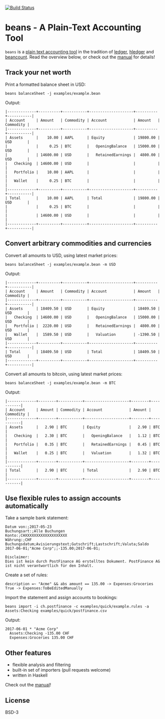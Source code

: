 [![Build Status](https://travis-ci.org/sboehler/beans.svg?branch=master)](https://travis-ci.org/sboehler/beans)


# beans - A Plain-Text Accounting Tool

`beans` is a [plain text accounting tool](https://plaintextaccounting) in the tradition of [ledger](https://www.ledger-cli.org),
[hledger](https://hledger.org) and [beancount](https://furius.ca/beancount/). Read the overview below, or check out the
[manual](https://sboehler.github.com/beans) for details!


## Track your net worth

Print a formatted balance sheet in USD:

    beans balanceSheet -j examples/example.bean

Output:

    |-------------+----------+-----------+--------------------+----------+-----------|
    | Account     | Amount   | Commodity | Account            | Amount   | Commodity |
    |-------------+----------+-----------+--------------------+----------+-----------|
    | Assets      |    10.00 | AAPL      | Equity             | 19800.00 | USD       |
    |             |     0.25 | BTC       |   OpeningBalance   | 15000.00 | USD       |
    |             | 14600.00 | USD       |   RetainedEarnings |  4800.00 | USD       |
    |   Checking  | 14600.00 | USD       |                    |          |           |
    |   Portfolio |    10.00 | AAPL      |                    |          |           |
    |   Wallet    |     0.25 | BTC       |                    |          |           |
    |-------------+----------+-----------+--------------------+----------+-----------|
    | Total       |    10.00 | AAPL      | Total              | 19800.00 | USD       |
    |             |     0.25 | BTC       |                    |          |           |
    |             | 14600.00 | USD       |                    |          |           |
    |-------------+----------+-----------+--------------------+----------+-----------|


## Convert arbitrary commodities and currencies

Convert all amounts to USD, using latest market prices:

    beans balanceSheet -j examples/example.bean -m USD

Output:

    |-------------+----------+-----------+--------------------+----------+-----------|
    | Account     | Amount   | Commodity | Account            | Amount   | Commodity |
    |-------------+----------+-----------+--------------------+----------+-----------|
    | Assets      | 18409.50 | USD       | Equity             | 18409.50 | USD       |
    |   Checking  | 14600.00 | USD       |   OpeningBalance   | 15000.00 | USD       |
    |   Portfolio |  2220.00 | USD       |   RetainedEarnings |  4800.00 | USD       |
    |   Wallet    |  1589.50 | USD       |   Valuation        | -1390.50 | USD       |
    |-------------+----------+-----------+--------------------+----------+-----------|
    | Total       | 18409.50 | USD       | Total              | 18409.50 | USD       |
    |-------------+----------+-----------+--------------------+----------+-----------|

Convert all amounts to bitcoin, using latest market prices:

    beans balanceSheet -j examples/example.bean -m BTC

Output:

    |-------------+--------+-----------+--------------------+--------+-----------|
    | Account     | Amount | Commodity | Account            | Amount | Commodity |
    |-------------+--------+-----------+--------------------+--------+-----------|
    | Assets      |   2.90 | BTC       | Equity             |   2.90 | BTC       |
    |   Checking  |   2.30 | BTC       |   OpeningBalance   |   1.12 | BTC       |
    |   Portfolio |   0.35 | BTC       |   RetainedEarnings |   0.45 | BTC       |
    |   Wallet    |   0.25 | BTC       |   Valuation        |   1.32 | BTC       |
    |-------------+--------+-----------+--------------------+--------+-----------|
    | Total       |   2.90 | BTC       | Total              |   2.90 | BTC       |
    |-------------+--------+-----------+--------------------+--------+-----------|


## Use flexible rules to assign accounts automatically

Take a sample bank statement:

    Datum von:;2017-05-23
    Buchungsart:;Alle Buchungen
    Konto:;CHXXXXXXXXXXXXXXXXXXX
    Währung:;CHF
    Buchungsdatum;Avisierungstext;Gutschrift;Lastschrift;Valuta;Saldo
    2017-06-01;"Acme Corp";;-135.00;2017-06-01;

    Disclaimer:
    Dies ist kein durch PostFinance AG erstelltes Dokument. PostFinance AG ist nicht verantwortlich für den Inhalt.

Create a set of rules:

    description =~ "Acme" && abs amount == 135.00 -> Expenses:Groceries
    True -> Expenses:ToBeEditedManually

Import the statement and assign accounts to bookings:

    beans import -i ch.postfinance -c examples/quick/example.rules -a Assets:Checking examples/quick/postfinance.csv

Output:

    2017-06-01 * "Acme Corp"
      Assets:Checking -135.00 CHF
      Expenses:Groceries 135.00 CHF


## Other features

-   flexible analysis and filtering
-   built-in set of importers (pull requests welcome)
-   written in Haskell

Check out the [manual](https://sboehler.github.io/beans)!


## License

BSD-3
